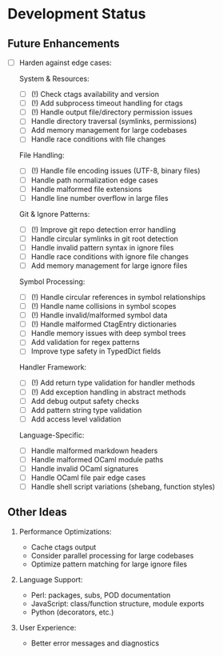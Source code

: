 # Development Status

## Future Enhancements

- [ ] Harden against edge cases:

  System & Resources:
  - [ ] (!) Check ctags availability and version
  - [ ] (!) Add subprocess timeout handling for ctags
  - [ ] (!) Handle output file/directory permission issues
  - [ ] Handle directory traversal (symlinks, permissions)
  - [ ] Add memory management for large codebases
  - [ ] Handle race conditions with file changes

  File Handling:
  - [ ] (!) Handle file encoding issues (UTF-8, binary files)
  - [ ] Handle path normalization edge cases
  - [ ] Handle malformed file extensions
  - [ ] Handle line number overflow in large files

  Git & Ignore Patterns:
  - [ ] (!) Improve git repo detection error handling
  - [ ] Handle circular symlinks in git root detection
  - [ ] Handle invalid pattern syntax in ignore files
  - [ ] Handle race conditions with ignore file changes
  - [ ] Add memory management for large ignore files

  Symbol Processing:
  - [ ] (!) Handle circular references in symbol relationships
  - [ ] (!) Handle name collisions in symbol scopes
  - [ ] (!) Handle invalid/malformed symbol data
  - [ ] (!) Handle malformed CtagEntry dictionaries
  - [ ] Handle memory issues with deep symbol trees
  - [ ] Add validation for regex patterns
  - [ ] Improve type safety in TypedDict fields

  Handler Framework:
  - [ ] (!) Add return type validation for handler methods
  - [ ] (!) Add exception handling in abstract methods
  - [ ] Add debug output safety checks
  - [ ] Add pattern string type validation
  - [ ] Add access level validation

  Language-Specific:
  - [ ] Handle malformed markdown headers
  - [ ] Handle malformed OCaml module paths
  - [ ] Handle invalid OCaml signatures
  - [ ] Handle OCaml file pair edge cases
  - [ ] Handle shell script variations (shebang, function styles)

## Other Ideas

1. Performance Optimizations:
   - Cache ctags output
   - Consider parallel processing for large codebases
   - Optimize pattern matching for large ignore files

2. Language Support:
   - Perl: packages, subs, POD documentation
   - JavaScript: class/function structure, module exports
   - Python (decorators, etc.)

3. User Experience:
   - Better error messages and diagnostics
